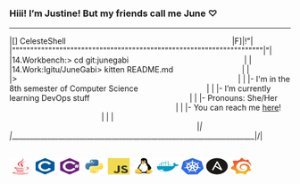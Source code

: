 <h3>Hiii! I’m Justine! But my friends call me June ♡</h3>

_______________________________________________________________________
|[] CelesteShell                                                  |F]|!"|
|"""""""""""""""""""""""""""""""""""""""""""""""""""""""""""""""""""""|"|
|14.Workbench:> cd git:junegabi                                       | |
|14.Work:Igitu/JuneGabi> kitten README.md                             | |
|>                                                                    | |
|- I'm in the 8th semester of Computer Science                        | |
|- I’m currently learning DevOps stuff                                | |
|- Pronouns: She/Her                                                  | |
|- You can reach me [here](https://justineslunchbox.neocities.org/socials/)!                                             | |
|                                                                     |_|
|_____________________________________________________________________|/|

</div>

  <div style="display: inline_block"><br>
  <img align="center" alt="Gabi-Java" height="30" width="40" src="https://raw.githubusercontent.com/devicons/devicon/master/icons/java/java-plain.svg">
  <img align="center" alt="Gabi-C" height="30" width="40" src="https://raw.githubusercontent.com/devicons/devicon/master/icons/c/c-plain.svg">
  <img align="center" alt="Gabi-CSharp" height="30" width="40" src="https://raw.githubusercontent.com/devicons/devicon/master/icons/csharp/csharp-plain.svg">
  <img align="center" alt="Gabi-Python" height="30" width="40" src="https://raw.githubusercontent.com/devicons/devicon/master/icons/python/python-original.svg">
  <img align="center" alt="Gabi-JS" height="30" width="40" src="https://raw.githubusercontent.com/devicons/devicon/master/icons/javascript/javascript-original.svg">
  <img align="center" alt="Gabi-Linux" height="30" width="40" src="https://raw.githubusercontent.com/devicons/devicon/master/icons/linux/linux-original.svg">
  <img align="center" alt="Gabi-Docker" height="30" width="40" src="https://raw.githubusercontent.com/devicons/devicon/master/icons/docker/docker-plain.svg">
  <img align="center" alt="Gabi-Kubernetes" height="30" width="40" src="https://raw.githubusercontent.com/devicons/devicon/master/icons/kubernetes/kubernetes-plain.svg">
  <img align="center" alt="Gabi-Ansible" height="30" width="40" src="https://raw.githubusercontent.com/devicons/devicon/master/icons/ansible/ansible-original.svg">
  <img align="center" alt="Gabi-Grafana" height="30" width="40" src="https://raw.githubusercontent.com/devicons/devicon/master/icons/grafana/grafana-original.svg">
  
  
</div>
